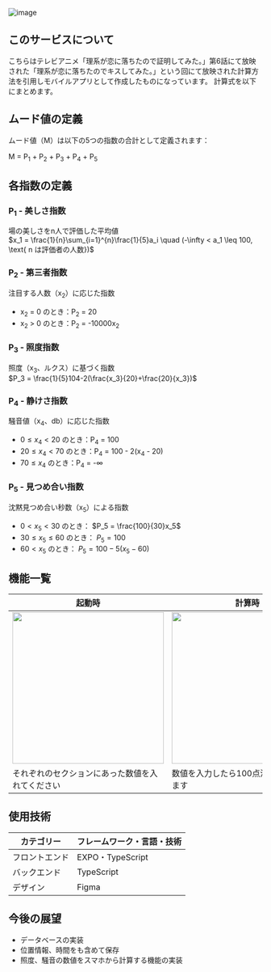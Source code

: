 ![image](https://github.com/user-attachments/assets/046f0d12-132e-4521-8663-168398e4c8cb)

## このサービスについて
こちらはテレビアニメ「理系が恋に落ちたので証明してみた。」第6話にて放映された「理系が恋に落ちたのでキスしてみた。」という回にて放映された計算方法を引用しモバイルアプリとして作成したものになっています。
計算式を以下にまとめます。

## ムード値の定義

ムード値（M）は以下の5つの指数の合計として定義されます：

M = P<sub>1</sub> + P<sub>2</sub> + P<sub>3</sub> + P<sub>4</sub> + P<sub>5</sub>

## 各指数の定義

### P<sub>1</sub> - 美しさ指数
場の美しさをn人で評価した平均値  
$x_1 = \frac{1}{n}\sum_{i=1}^{n}\frac{1}{5}a_i \quad (-\infty < a_1 \leq 100, \text{ n は評価者の人数})$

### P<sub>2</sub> - 第三者指数
注目する人数（x<sub>2</sub>）に応じた指数  
- x<sub>2</sub> = 0 のとき：P<sub>2</sub> = 20
- x<sub>2</sub> > 0 のとき：P<sub>2</sub> = -10000x<sub>2</sub>

### P<sub>3</sub> - 照度指数
照度（x<sub>3</sub>、ルクス）に基づく指数  
$P_3 = \frac{1}{5}104-2(\frac{x_3}{20}+\frac{20}{x_3})$

### P<sub>4</sub> - 静けさ指数
騒音値（x<sub>4</sub>、db）に応じた指数  
- $0 \leq x_4 < 20$ のとき：P<sub>4</sub> = 100
- $20 \leq x_4 < 70$ のとき：P<sub>4</sub> = 100 - 2(x<sub>4</sub> - 20)
- $70 \leq x_4$ のとき：P<sub>4</sub> = -∞

### P<sub>5</sub> - 見つめ合い指数
沈黙見つめ合い秒数（x<sub>5</sub>）による指数  
- $0 < x_5 < 30$ のとき： $P_5 = \frac{100}{30}x_5$
- $30 \leq x_5 \leq 60$ のとき： $P_5 = 100$
- $60 < x_5$ のとき： $P_5 = 100 - 5(x_5 - 60)$

## 機能一覧
|起動時|計算時|
| --- | --- |
|<img src="https://github.com/user-attachments/assets/3dcfaf0b-3b32-482e-8ec8-7fcdfaf7340e" width="300px">|<img src="https://github.com/user-attachments/assets/f987365e-6ddd-4076-8c8b-0a8a8eb74932" width="300px">|
|それぞれのセクションにあった数値を入れてください|数値を入力したら100点満点で計算されます|

## 使用技術
|カテゴリー|フレームワーク・言語・技術|
|--- |---|
|フロントエンド|EXPO・TypeScript|
|バックエンド|TypeScript|
|デザイン|Figma|

## 今後の展望
- データベースの実装
- 位置情報、時間をも含めて保存
- 照度、騒音の数値をスマホから計算する機能の実装
